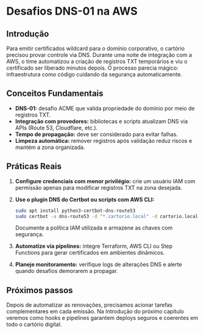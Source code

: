 # Desafios DNS-01 na AWS

## Introdução

Para emitir certificados wildcard para o domínio corporativo, o cartório precisou provar controle via DNS. Durante uma noite de integração com a AWS, o time automatizou a criação de registros TXT temporários e viu o certificado ser liberado minutos depois. O processo parecia mágico: infraestrutura como código cuidando da segurança automaticamente.

## Conceitos Fundamentais

- **DNS-01:** desafio ACME que valida propriedade do domínio por meio de registros TXT.
- **Integração com provedores:** bibliotecas e scripts atualizam DNS via APIs (Route 53, Cloudflare, etc.).
- **Tempo de propagação:** deve ser considerado para evitar falhas.
- **Limpeza automática:** remover registros após validação reduz riscos e mantém a zona organizada.

## Práticas Reais

1. **Configure credenciais com menor privilégio:** crie um usuário IAM com permissão apenas para modificar registros TXT na zona desejada.

2. **Use o plugin DNS do Certbot ou scripts com AWS CLI:**
   ```bash
   sudo apt install python3-certbot-dns-route53
   sudo certbot -a dns-route53 -d "*.cartorio.local" -d cartorio.local --agree-tos --register-unsafely-without-email
   ```
   Documente a política IAM utilizada e armazene as chaves com segurança.

3. **Automatize via pipelines:** integre Terraform, AWS CLI ou Step Functions para gerar certificados em ambientes dinâmicos.

4. **Planeje monitoramento:** verifique logs de alterações DNS e alerte quando desafios demorarem a propagar.

## Próximos passos

Depois de automatizar as renovações, precisamos acionar tarefas complementares em cada emissão. Na Introdução do próximo capítulo veremos como hooks e pipelines garantem deploys seguros e coerentes em todo o cartório digital.
